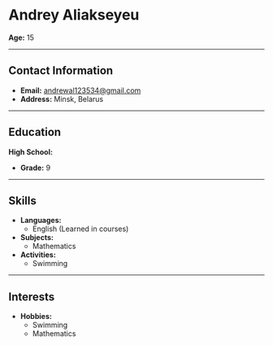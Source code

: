 # Andrey Aliakseyeu

**Age:** 15

---

## Contact Information

- **Email:** [andrewal123534@gmail.com](mailto:andrewal123534@gmail.com)
- **Address:** Minsk, Belarus

---

## Education

**High School:**

- **Grade:** 9

---

## Skills

- **Languages:**
  - English (Learned in courses)
- **Subjects:**
  - Mathematics
- **Activities:**
  - Swimming

---

## Interests

- **Hobbies:**
  - Swimming
  - Mathematics